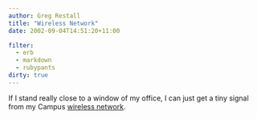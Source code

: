 ```yaml
---
author: Greg Restall
title: "Wireless Network"
date: 2002-09-04T14:51:20+11:00

filter:
  - erb
  - markdown
  - rubypants
dirty: true
---
```


<p>If I stand really close to a window of my office, I can just get a tiny signal from my Campus <a href="http://www.infodiv.unimelb.edu.au/wireless/">wireless network</a>.</p>


